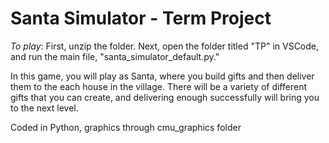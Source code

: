 # Santa Simulator - Term Project
*To play*: First, unzip the folder. Next, open the folder titled "TP" in VSCode, and run the main file, "santa_simulator_default.py."

In this game, you will play as Santa, where you build gifts and then deliver them to the each house in the village. There will be a variety of different gifts that you can create, and delivering enough successfully will bring you to the next level.

Coded in Python, graphics through cmu_graphics folder


